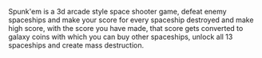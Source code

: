 Spunk'em is a 3d arcade style space shooter game, defeat enemy spaceships and make your score for every spaceship destroyed and make high score, with the score you have made, that score gets converted to galaxy coins with which you can buy other spaceships, unlock all 13 spaceships and create mass destruction.
